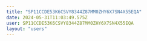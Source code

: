 ```yaml
---
title: "SP11CCDE53K6CSVY8344Z87MM0ZHY6X7SN4X55EQA"
date: 2024-05-31T11:03:49.575Z
user: SP11CCDE53K6CSVY8344Z87MM0ZHY6X7SN4X55EQA
layout: "users"
---
```

    